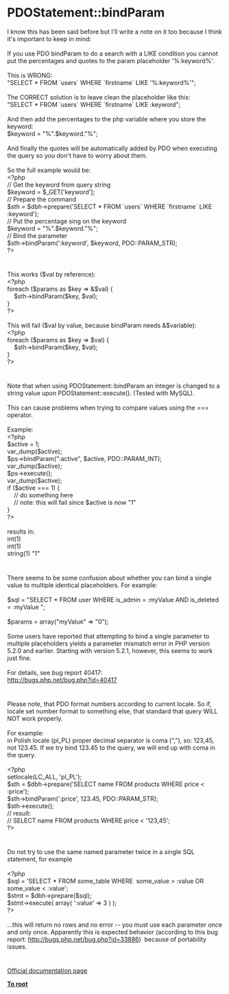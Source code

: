 # PDOStatement::bindParam




<div class="phpcode"><span class="html">
I know this has been said before but I&apos;ll write a note on it too because I think it&apos;s important to keep in mind:<br><br>If you use PDO bindParam to do a search with a LIKE condition you cannot put the percentages and quotes to the param placeholder &apos;%:keyword%&apos;.<br><br>This is WRONG:<br>&quot;SELECT * FROM `users` WHERE `firstname` LIKE &apos;%:keyword%&apos;&quot;;<br><br>The CORRECT solution is to leave clean the placeholder like this:<br>&quot;SELECT * FROM `users` WHERE `firstname` LIKE :keyword&quot;;<br><br>And then add the percentages to the php variable where you store the keyword:<br>$keyword = &quot;%&quot;.$keyword.&quot;%&quot;;<br><br>And finally the quotes will be automatically added by PDO when executing the query so you don&apos;t have to worry about them.<br><br>So the full example would be:<br><span class="default">&lt;?php<br></span><span class="comment">// Get the keyword from query string<br></span><span class="default">$keyword </span><span class="keyword">= </span><span class="default">$_GET</span><span class="keyword">[</span><span class="string">&apos;keyword&apos;</span><span class="keyword">];<br></span><span class="comment">// Prepare the command<br></span><span class="default">$sth </span><span class="keyword">= </span><span class="default">$dbh</span><span class="keyword">-&gt;</span><span class="default">prepare</span><span class="keyword">(</span><span class="string">&apos;SELECT * FROM `users` WHERE `firstname` LIKE :keyword&apos;</span><span class="keyword">);<br></span><span class="comment">// Put the percentage sing on the keyword<br></span><span class="default">$keyword </span><span class="keyword">= </span><span class="string">&quot;%&quot;</span><span class="keyword">.</span><span class="default">$keyword</span><span class="keyword">.</span><span class="string">&quot;%&quot;</span><span class="keyword">;<br></span><span class="comment">// Bind the parameter<br></span><span class="default">$sth</span><span class="keyword">-&gt;</span><span class="default">bindParam</span><span class="keyword">(</span><span class="string">&apos;:keyword&apos;</span><span class="keyword">, </span><span class="default">$keyword</span><span class="keyword">, </span><span class="default">PDO</span><span class="keyword">::</span><span class="default">PARAM_STR</span><span class="keyword">);<br></span><span class="default">?&gt;</span>
</span>
</div>
  

#


<div class="phpcode"><span class="html">
This works ($val by reference):<br><span class="default">&lt;?php<br></span><span class="keyword">foreach (</span><span class="default">$params </span><span class="keyword">as </span><span class="default">$key </span><span class="keyword">=&gt; &amp;</span><span class="default">$val</span><span class="keyword">) {<br>&#xA0; &#xA0; </span><span class="default">$sth</span><span class="keyword">-&gt;</span><span class="default">bindParam</span><span class="keyword">(</span><span class="default">$key</span><span class="keyword">, </span><span class="default">$val</span><span class="keyword">);<br>}<br></span><span class="default">?&gt;<br></span><br>This will fail ($val by value, because bindParam needs &amp;$variable):<br><span class="default">&lt;?php<br></span><span class="keyword">foreach (</span><span class="default">$params </span><span class="keyword">as </span><span class="default">$key </span><span class="keyword">=&gt; </span><span class="default">$val</span><span class="keyword">) {<br>&#xA0; &#xA0; </span><span class="default">$sth</span><span class="keyword">-&gt;</span><span class="default">bindParam</span><span class="keyword">(</span><span class="default">$key</span><span class="keyword">, </span><span class="default">$val</span><span class="keyword">);<br>}<br></span><span class="default">?&gt;</span>
</span>
</div>
  

#


<div class="phpcode"><span class="html">
Note that when using PDOStatement::bindParam an integer is changed to a string value upon PDOStatement::execute(). (Tested with MySQL). <br><br>This can cause problems when trying to compare values using the === operator.<br><br>Example:<br><span class="default">&lt;?php<br>$active </span><span class="keyword">= </span><span class="default">1</span><span class="keyword">;<br></span><span class="default">var_dump</span><span class="keyword">(</span><span class="default">$active</span><span class="keyword">);<br></span><span class="default">$ps</span><span class="keyword">-&gt;</span><span class="default">bindParam</span><span class="keyword">(</span><span class="string">&quot;:active&quot;</span><span class="keyword">, </span><span class="default">$active</span><span class="keyword">, </span><span class="default">PDO</span><span class="keyword">::</span><span class="default">PARAM_INT</span><span class="keyword">);<br></span><span class="default">var_dump</span><span class="keyword">(</span><span class="default">$active</span><span class="keyword">);<br></span><span class="default">$ps</span><span class="keyword">-&gt;</span><span class="default">execute</span><span class="keyword">();<br></span><span class="default">var_dump</span><span class="keyword">(</span><span class="default">$active</span><span class="keyword">);<br>if (</span><span class="default">$active </span><span class="keyword">=== </span><span class="default">1</span><span class="keyword">) {<br>&#xA0; &#xA0; </span><span class="comment">// do something here<br>&#xA0; &#xA0; // note: this will fail since $active is now &quot;1&quot;<br></span><span class="keyword">}<br></span><span class="default">?&gt;<br></span><br>results in:<br>int(1) <br>int(1) <br>string(1) &quot;1&quot;</span>
</div>
  

#


<div class="phpcode"><span class="html">
There seems to be some confusion about whether you can bind a single value to multiple identical placeholders. For example:<br><br>$sql = &quot;SELECT * FROM user WHERE is_admin = :myValue AND is_deleted = :myValue &quot;;<br><br>$params = array(&quot;myValue&quot; =&gt; &quot;0&quot;);<br><br>Some users have reported that attempting to bind a single parameter to multiple placeholders yields a parameter mismatch error in PHP version 5.2.0 and earlier. Starting with version 5.2.1, however, this seems to work just fine.<br><br>For details, see bug report 40417:<br><a href="http://bugs.php.net/bug.php?id=40417" rel="nofollow" target="_blank">http://bugs.php.net/bug.php?id=40417</a></span>
</div>
  

#


<div class="phpcode"><span class="html">
Please note, that PDO format numbers according to current locale. So if, locale set number format to something else, that standard that query WILL NOT work properly.<br><br>For example:<br>in Polish locale (pl_PL) proper decimal separator is coma (&quot;,&quot;), so: 123,45, not 123.45. If we try bind 123.45 to the query, we will end up with coma in the query.<br><br><span class="default">&lt;?php<br>setlocale</span><span class="keyword">(</span><span class="default">LC_ALL</span><span class="keyword">, </span><span class="string">&apos;pl_PL&apos;</span><span class="keyword">);<br></span><span class="default">$sth </span><span class="keyword">= </span><span class="default">$dbh</span><span class="keyword">-&gt;</span><span class="default">prepare</span><span class="keyword">(</span><span class="string">&apos;SELECT name FROM products WHERE price &lt; :price&apos;</span><span class="keyword">);<br></span><span class="default">$sth</span><span class="keyword">-&gt;</span><span class="default">bindParam</span><span class="keyword">(</span><span class="string">&apos;:price&apos;</span><span class="keyword">, </span><span class="default">123.45</span><span class="keyword">, </span><span class="default">PDO</span><span class="keyword">::</span><span class="default">PARAM_STR</span><span class="keyword">);<br></span><span class="default">$sth</span><span class="keyword">-&gt;</span><span class="default">execute</span><span class="keyword">();<br></span><span class="comment">// result:<br>// SELECT name FROM products WHERE price &lt; &apos;123,45&apos;;<br></span><span class="default">?&gt;</span>
</span>
</div>
  

#


<div class="phpcode"><span class="html">
Do not try to use the same named parameter twice in a single SQL statement, for example
<br>
<br><span class="default">&lt;?php
<br>$sql </span><span class="keyword">= </span><span class="string">&apos;SELECT * FROM some_table WHERE&#xA0; some_value &gt; :value OR some_value &lt; :value&apos;</span><span class="keyword">;
<br></span><span class="default">$stmt </span><span class="keyword">= </span><span class="default">$dbh</span><span class="keyword">-&gt;</span><span class="default">prepare</span><span class="keyword">(</span><span class="default">$sql</span><span class="keyword">);
<br></span><span class="default">$stmt</span><span class="keyword">-&gt;</span><span class="default">execute</span><span class="keyword">( array( </span><span class="string">&apos;:value&apos; </span><span class="keyword">=&gt; </span><span class="default">3 </span><span class="keyword">) );
<br></span><span class="default">?&gt;
<br></span>
<br>...this will return no rows and no error -- you must use each parameter once and only once. Apparently this is expected behavior (according to this bug report: <a href="http://bugs.php.net/bug.php?id=33886" rel="nofollow" target="_blank">http://bugs.php.net/bug.php?id=33886</a>)&#xA0; because of portability issues.</span>
</div>
  

#

[Official documentation page](https://www.php.net/manual/en/pdostatement.bindparam.php)

**[To root](/README.md)**
